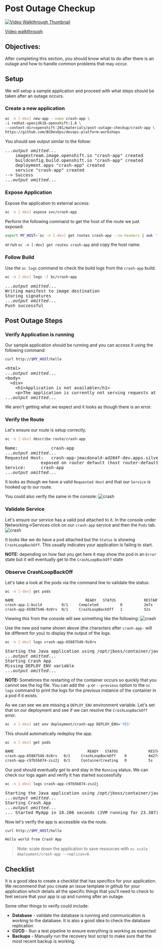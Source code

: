 # Post Outage Checkup

[![Video Walkthrough Thumbnail](././images/post-outage-checkup/post-outage-checkup-thumb.png)]([https://youtu.be/WfR6rKGzi7Q](https://youtu.be/1_gUD1Q8qSw))

[Video walkthrough](https://youtu.be/WfR6rKGzi7Q)

## Objectives:

After completing this section, you should know what to do after there is an outage and how to handle common problems that may occur.

## Setup
We will setup a sample application and proceed with what steps should be taken after an outage occurs.

### Create a new application 
```bash
oc -n [-dev] new-app --name crash-app \
-i redhat-openjdk18-openshift:1.8 \
--context-dir=openshift-201/materials/post-outage-checkup/crash-app \
https://github.com/BCDevOps/devops-platform-workshops

```

You should see output similar to the follow:
<pre>
...<em>output omitted</em>...
    imagestream.image.openshift.io "crash-app" created
    buildconfig.build.openshift.io "crash-app" created
    deployment.apps "crash-app" created
    service "crash-app" created
--> Success
...<em>output omitted</em>...
</pre>

### Expose Application
Expose the application to external access:
```bash
oc -n [-dev] expose svc/crash-app
```

Perform the following command to get the host of the route we just exposed:
```bash
export MY_HOST=`oc -n [-dev] get routes crash-app --no-headers | awk '{print $2}'`
```

or run `oc -n [-dev] get routes crash-app` and copy the host name.


### Follow Build
Use the `oc logs` command to check the build logs from the `crash-app` build:
```bash
oc -n [-dev] logs -f bc/crash-app
```
<pre>
...<em>output omitted</em>...
Writing manifest to image destination
Storing signatures
...<em>output omitted</em>...
Push successful
</pre>

## Post Outage Steps

### Verify Application is running
Our sample application should be running and you can access it using the following command:
```bash
curl http://$MY_HOST/hello
```
<pre>
&lt;html&gt;
...<em>output omitted</em>...
&lt;body&gt;
  &lt;div&gt;
    &lt;h1&gt;Application is not available&lt;/h1&gt;
    &lt;p&gt;The application is currently not serving requests at this endpoint. It may not have been started or is still starting.&lt;/p&gt;
...<em>output omitted</em>...
</pre>

We aren't getting what we expect and it looks as though there is an error.

### Verify the Route
Let's ensure our route is setup correctly.
```bash
oc -n [-dev] describe route/crash-app
```
<pre>
Name:             crash-app
...<em>output omitted</em>...
Requested Host:   crash-app-jmacdonald-ad204f-dev.apps.silver.devops.gov.bc.ca
			  exposed on router default (host router-default.apps.silver.devops.gov.bc.ca) 5 minutes ago
Service:	  crash-app
...<em>output omitted</em>...
</pre>

It looks as though we have a valid `Requested Host` and that our `Service` is hooked up to our route.

You could also verify the same in the console:
![crash](images/post-outage-checkup/crash-app-route.png)

### Validate Service
Let's ensure our service has a valid pod attached to it.  In the console under Networking->Services click on our `crash-app` service and then the `Pods` tab.
![crash](images/post-outage-checkup/crash-app-service.png)

It looks like we do have a pod attached but the `Status` is showing `CrashLoopBackOff`.
This usually indicates your application is failing to start.

__NOTE:__ depending on how fast you get here it may show the pod in an `Error` state but it will eventually get to the `CrashLoopBackOff` state 

### Observe CrashLoopBackOff
Let's take a look at the pods via the command line to validate the status:

```bash
oc -n [-dev] get pods

NAME                                 READY   STATUS             RESTARTS   AGE
crash-app-1-build         0/1     Completed          0          2m7s
crash-app-65887546-9z8rv  0/1     CrashLoopBackOff   1          52s

```

Viewing this from the console will see something like the following:
![crash](images/post-outage-checkup/crash-app-console.png)

Use the new pod name shown above (the characters after `crash-app-` will be different for you) to display the output of the logs.
```bash
oc -n [-dev] logs crash-app-65887546-9z8rv
```
<pre>
Starting the Java application using /opt/jboss/container/java/run/run-java.sh ...
...<em>output omitted</em>...
Starting Crash App
Missing DEPLOY_ENV variable
...<em>output omitted</em>...
</pre>

__NOTE:__ Sometimes the restarting of the container occurs so quickly that you cannot see the log file.  You can add the `-p` or `--previous` option to the `oc logs` command to print the logs for the previous instance of the container in a pod if it exists.

As we can see we are missing a `DEPLOY_ENV` environment variable.  Let's set that on our deployment and see if we can resolve the `CrashLoopBackOff` error.

```bash
oc -n [-dev] set env deployment/crash-app DEPLOY_ENV='YES'
```

This should automatically redeploy the app.
```bash
oc -n [-dev] get pods

NAME                                  READY   STATUS              RESTARTS   AGE
crash-app-65887546-9z8rv   0/1     CrashLoopBackOff    0          4m27s
crash-app-c97b5b874-zsz2j  0/1     ContainerCreating   0          5s
```

Our pod should eventually get to and stay in the `Running` status.  We can check our logs again and verify it has started successfully

```bash
oc -n [-dev] logs crash-app-c97b5b874-zsz2j
```
<pre>
Starting the Java application using /opt/jboss/container/java/run/run-java.sh ...
...<em>output omitted</em>...
Starting Crash App
...<em>output omitted</em>...
... Started MyApp in 18.206 seconds (JVM running for 23.387)
</pre>

Now let's verify the app is accessible via the route.
```bash
curl http://$MY_HOST/hello

Hello world from Crash App
```

> Note: scale down the application to save resources with `oc scale deployment/crash-app --replicas=0`.

## Checklist
It is a good idea to create a checklist that has specifics for your application. We recommend that you create an issue template in github for your application which details all the specific things that you'll need to check to feel secure that your app is up and running after an outage.

Some other things to verify could include:
* __Database__ - validate the database is running and communication is working to the database.  It is also a good idea to check the database replication
* __CI/CD__ - Run a test pipeline to ensure everything is working as expected
* __Backups__ - Manually run the recovery test script to make sure that the most recent backup is working.
